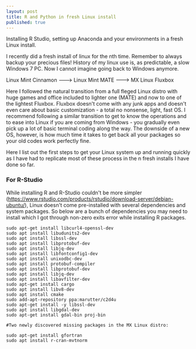 ```yaml
---
layout: post
title: R and Python in fresh Linux install
published: true
---
```


Installing R Studio, setting up Anaconda and your environments in a fresh Linux install.


I recently did a fresh install of linux for the nth time. Remember to always backup your precious files! History of my linux use is, as predictable, a slow Windows 7 PC. Now I cannot imagine going back to Windows anymore.


Linux Mint Cinnamon ---> Linux Mint MATE ---> MX Linux Fluxbox 

Here I followed the natural transition from a full fleged Linux distro with huge games and office included to lighter one (MATE) and now to one of the lightest Fluxbox. Fluxbox doesn't come with any junk apps and doesn't even care about basic customization - a total no nonsense, light, fast OS. I recommend following a similar transition to get to know the operations and to ease into Linux if you are coming from Windows - you gradually even pick up a lot of basic terminal coding along the way. The downside of a new OS, however, is how much time it takes to get back all your packages so your old codes work perfectly fine.


Here I list out the first steps to get your Linux system up and running quickly as I have had to replicate most of these process in the n fresh installs I have done so far. 

### For R-Studio

While installing R and R-Studio couldn't be more simpler (https://www.rstudio.com/products/rstudio/download-server/debian-ubuntu/), Linux doesn't come pre-installed with several dependencies and system packages. So below are a bunch of dependencies you may need to install which I got through non-zero exits error while installing R packages. 

```
sudo apt-get install libcurl4-openssl-dev
sudo apt install libudunits2-dev
sudo apt install libssl-dev
sudo apt install libprotobuf-dev
sudo apt install libjq-dev
sudo apt install libfontconfig1-dev
sudo apt install unixodbc-dev
sudo apt install protobuf-compiler
sudo apt install libprotobuf-dev
sudo apt install libjq-dev
sudo apt install libavfilter-dev
sudo apt-get install cargo
sudo apt install libv8-dev
sudo apt install cmake
sudo add-apt-repository ppa:marutter/c2d4u
sudo apt-get install -y libssl-dev
sudo apt install libgdal-dev
sudo apt-get install gdal-bin proj-bin

#Two newly discovered missing packages in the MX Linux distro:

sudo apt-get install gfortran
sudo apt install r-cran-mvtnorm

```


